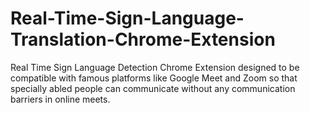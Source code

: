 # Real-Time-Sign-Language-Translation-Chrome-Extension
Real Time Sign Language Detection Chrome Extension designed to be compatible with famous platforms like Google Meet and Zoom so that specially abled people can communicate without any communication barriers in online meets.
